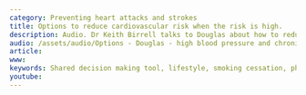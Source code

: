 ```yaml
---
category: Preventing heart attacks and strokes 
title: Options to reduce cardiovascular risk when the risk is high. 
description: Audio. Dr Keith Birrell talks to Douglas about how to reduce his future risk of heart attacks and strokes. Douglas has high blood pressure, chronic kidney disease and a high risk of cardiovascular disease. We use the absolute cvd risk/ benefit tool
audio: /assets/audio/Options - Douglas - high blood pressure and chronic kidney disease. Options to reduce cardiovascular risk - MQ.mp3
article: 
www: 
keywords: Shared decision making tool, lifestyle, smoking cessation, physical activity, Healthy diet, mediterranean diet, lower blood pressure, lo salt, reduce salt, healthier diet, reduce alcohol intake, flaxseed, linseed, weight loss, blood pressure medications, statins, low intensity statins, high intensity statins, metformin, personalised risks assessment, absolute CVD risk / benefit calculator, heart attack, stroke, angina, type 2 diabetes, NN
youtube: 
---
```

